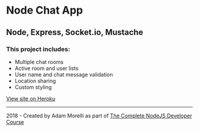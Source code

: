 # Node Chat App
## Node, Express, Socket.io, Mustache
### This project includes:
* Multiple chat rooms
* Active room and user lists
* User name and chat message validation
* Location sharing
* Custom styling

[View site on Heroku](https://ancient-depths-99436.herokuapp.com)
___
2018 - Created by Adam Morelli as part of [The Complete NodeJS Developer Course](https://www.udemy.com/the-complete-nodejs-developer-course-2/learn/v4/content)